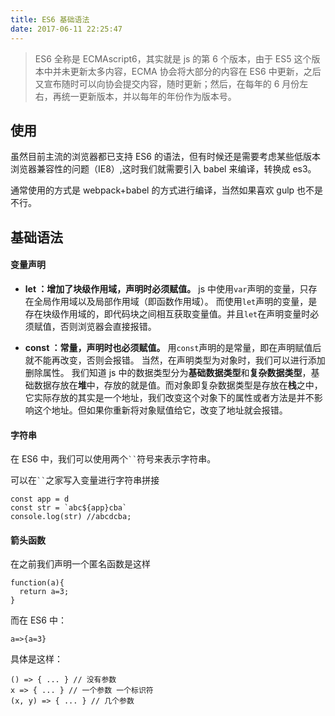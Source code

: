 ```yaml
---
title: ES6 基础语法
date: 2017-06-11 22:25:47
---
```


> ES6 全称是 ECMAscript6，其实就是 js 的第 6 个版本，由于 ES5 这个版本中并未更新太多内容，ECMA 协会将大部分的内容在 ES6 中更新，之后又宣布随时可以向协会提交内容，随时更新；然后，在每年的 6 月份左右，再统一更新版本，并以每年的年份作为版本号。

## 使用

虽然目前主流的浏览器都已支持 ES6 的语法，但有时候还是需要考虑某些低版本浏览器兼容性的问题（IE8）,这时我们就需要引入 babel 来编译，转换成 es3。

通常使用的方式是 webpack+babel 的方式进行编译，当然如果喜欢 gulp 也不是不行。

## 基础语法

#### 变量声明

- **let ：增加了块级作用域，声明时必须赋值。**
  js 中使用`var`声明的变量，只存在全局作用域以及局部作用域（即函数作用域）。
  而使用`let`声明的变量，是存在块级作用域的，即代码块之间相互获取变量值。并且`let`在声明变量时必须赋值，否则浏览器会直接报错。

- **const ：常量，声明时也必须赋值。**
  用`const`声明的是常量，即在声明赋值后就不能再改变，否则会报错。
  当然，在声明类型为对象时，我们可以进行添加删除属性。
  我们知道 js 中的数据类型分为**基础数据类型**和**复杂数据类型**，基础数据存放在**堆**中，存放的就是值。而对象即复杂数据类型是存放在**栈**之中，它实际存放的其实是一个地址，我们改变这个对象下的属性或者方法是并不影响这个地址。但如果你重新将对象赋值给它，改变了地址就会报错。

#### 字符串

在 ES6 中，我们可以使用两个<code>``</code>符号来表示字符串。

可以在<code>``</code>之家写入变量进行字符串拼接

```
const app = d
const str = `abc${app}cba`
console.log(str) //abcdcba;
```

#### 箭头函数

在之前我们声明一个匿名函数是这样

```
function(a){
  return a=3;
}
```

而在 ES6 中：

```
a=>{a=3}
```

具体是这样：

```
() => { ... } // 没有参数
x => { ... } // 一个参数 一个标识符
(x, y) => { ... } // 几个参数
```
